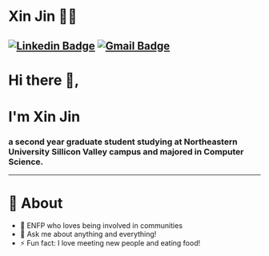 # Xin Jin 👩‍💻

[![Linkedin Badge](https://img.shields.io/badge/-xinjin-blue?style=flat-square&logo=Linkedin&logoColor=white&link=https://www.linkedin.com/in/xin-jin-4a49ab228/)](https://www.linkedin.com/in/xin-jin-4a49ab228/)
[![Gmail Badge](https://img.shields.io/badge/-xjin0731@gmail.com-c14438?style=flat-square&logo=Gmail&logoColor=white&link=mailto:xjin0731@gmail.com)](mailto:xjin0731@gmail.com)
---

# Hi there 👋,

# I'm Xin Jin
### a second year graduate student studying at Northeastern University Sillicon Valley campus and majored in Computer Science.

-------
  
# 🧐 About

- 💃 ENFP who loves being involved in communities
- 💬 Ask me about anything and everything!
- ⚡ Fun fact: I love meeting new people and eating food!

